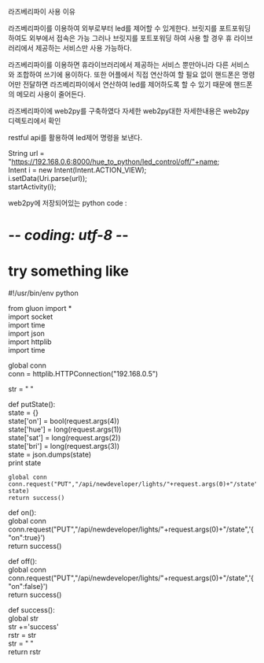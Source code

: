 라즈베리파이 사용 이유

라즈베리파이를 이용하여 외부로부터 led를 제어할 수 있게한다.
브릿지를 포트포워딩하여도 외부에서 접속은 가능 그러나 브릿지를 포트포워딩 하여 사용 할 경우 휴 라이브러리에서 제공하는
서비스만 사용 가능하다.

라즈베리파이를 이용하면 휴라이브러리에서 제공하는 서비스 뿐만아니라 다른 서비스와 조합하여 쓰기에 용이하다.
또한 어플에서 직접 연산하여 할 필요 없이 핸드폰은 명령어만 전달하면 라즈베리파이에서 연산하여 led를 제어하도록 할 수 있기 때문에
핸드폰의 메모리 사용이 줄어든다.

라즈베리파이에 web2py를 구축하였다 자세한 web2py대한 자세한내용은 web2py 디렉토리에서 확인

restful api를 활용하여 led제어 명령을 보낸다.

String url = "https://192.168.0.6:8000/hue_to_python/led_control/off/"+name;  
            Intent i = new Intent(Intent.ACTION_VIEW);  
            i.setData(Uri.parse(url));  
            startActivity(i);  
            
            
web2py에 저장되어있는 python code :  

# -*- coding: utf-8 -*-  
# try something like  
#!/usr/bin/env python  
  
from gluon import *  
import socket  
import time  
import json  
import httplib  
import time  
  
global conn  
conn = httplib.HTTPConnection("192.168.0.5")  
  
str = " "  
  
def putState():  
    state = {}  
    state['on'] = bool(request.args(4))  
    state['hue'] = long(request.args(1))  
    state['sat'] = long(request.args(2))  
    state['bri'] = long(request.args(3))  
    state = json.dumps(state)  
    print state    
  
    global conn  
    conn.request("PUT","/api/newdeveloper/lights/"+request.args(0)+"/state", state)  
    return success()  
  
  
def on():  
    global conn  
    conn.request("PUT","/api/newdeveloper/lights/"+request.args(0)+"/state",'{"on":true}')  
    return success()  
  
def off():  
    global conn  
    conn.request("PUT","/api/newdeveloper/lights/"+request.args(0)+"/state",'{"on":false}')  
    return success()  
  
def success():  
    global str  
    str +='success'  
    rstr = str  
    str = " "  
    return rstr  
